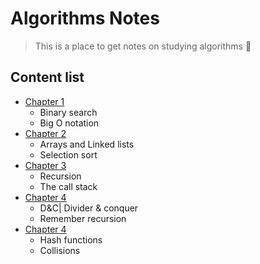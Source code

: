 # Algorithms Notes

> This is a place to get notes on studying algorithms 💜

## Content list

- [Chapter 1](src/chapter-1/chapter-1.md)
  - Binary search
  - Big O notation
- [Chapter 2](./src/chapter-2/chapter-2.md)
  - Arrays and Linked lists
  - Selection sort
- [Chapter 3](./src/chapter-3/chapter-3.md)
  - Recursion
  - The call stack
- [Chapter 4](./src/chapter-4/chapter-4.md)
  - D&C| Divider & conquer
  - Remember recursion
- [Chapter 4](./src/chapter-5/chapter-5.md)
  - Hash functions
  - Collisions
